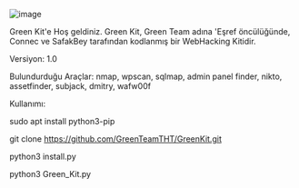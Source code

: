 

![image](https://user-images.githubusercontent.com/108415147/176463616-0ab7c668-324d-448a-a8e8-0ef0fcf7eca6.png)

Green Kit'e Hoş geldiniz. Green Kit, Green Team adına 'Eşref öncülüğünde, Connec ve SafakBey tarafından kodlanmış bir WebHacking Kitidir.

Versiyon: 1.0

Bulundurduğu Araçlar: nmap, wpscan, sqlmap, admin panel finder, nikto, assetfinder, subjack, dmitry, wafw00f

Kullanımı:

sudo apt install python3-pip 

git clone https://github.com/GreenTeamTHT/GreenKit.git

python3 install.py

python3 Green_Kit.py
